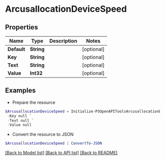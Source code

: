 # ArcusallocationDeviceSpeed
## Properties

Name | Type | Description | Notes
------------ | ------------- | ------------- | -------------
**Default** | **String** |  | [optional] 
**Key** | **String** |  | [optional] 
**Text** | **String** |  | [optional] 
**Value** | **Int32** |  | [optional] 

## Examples

- Prepare the resource
```powershell
$ArcusallocationDeviceSpeed = Initialize-PSOpenAPIToolsArcusallocationDeviceSpeed  -Default null `
 -Key null `
 -Text null `
 -Value null
```

- Convert the resource to JSON
```powershell
$ArcusallocationDeviceSpeed | ConvertTo-JSON
```

[[Back to Model list]](../README.md#documentation-for-models) [[Back to API list]](../README.md#documentation-for-api-endpoints) [[Back to README]](../README.md)

